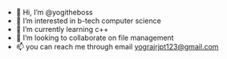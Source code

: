 - 👋 Hi, I’m @yogitheboss
- 👀 I’m interested in b-tech computer science
- 🌱 I’m currently learning c++
- 💞️ I’m looking to collaborate on file management
- 📫 you can reach me  through email yograjrjpt123@gmail.com

<!---
yogitheboss/yogitheboss is a ✨ special ✨ repository because its `README.md` (this file) appears on your GitHub profile.
You can click the Preview link to take a look at your changes.
--->
